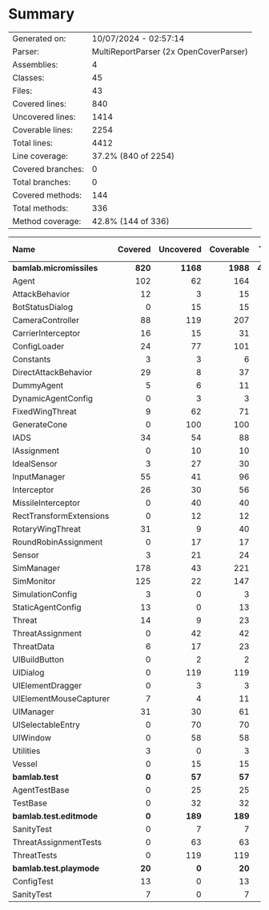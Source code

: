 ﻿# Summary
|||
|:---|:---|
| Generated on: | 10/07/2024 - 02:57:14 |
| Parser: | MultiReportParser (2x OpenCoverParser) |
| Assemblies: | 4 |
| Classes: | 45 |
| Files: | 43 |
| Covered lines: | 840 |
| Uncovered lines: | 1414 |
| Coverable lines: | 2254 |
| Total lines: | 4412 |
| Line coverage: | 37.2% (840 of 2254) |
| Covered branches: | 0 |
| Total branches: | 0 |
| Covered methods: | 144 |
| Total methods: | 336 |
| Method coverage: | 42.8% (144 of 336) |

|**Name**|**Covered**|**Uncovered**|**Coverable**|**Total**|**Line coverage**|**Covered**|**Total**|**Branch coverage**|**Covered**|**Total**|**Method coverage**|
|:---|---:|---:|---:|---:|---:|---:|---:|---:|---:|---:|---:|
|**bamlab.micromissiles**|**820**|**1168**|**1988**|**4215**|**41.2%**|**0**|**0**|****|**141**|**309**|**45.6%**|
|Agent|102|62|164|293|62.1%|0|0||18|29|62%|
|AttackBehavior|12|3|15|62|80%|0|0||2|3|66.6%|
|BotStatusDialog|0|15|15|30|0%|0|0||0|2|0%|
|CameraController|88|119|207|454|42.5%|0|0||11|23|47.8%|
|CarrierInterceptor|16|15|31|48|51.6%|0|0||4|5|80%|
|ConfigLoader|24|77|101|149|23.7%|0|0||3|12|25%|
|Constants|3|3|6|17|50%|0|0||1|2|50%|
|DirectAttackBehavior|29|8|37|88|78.3%|0|0||2|2|100%|
|DummyAgent|5|6|11|293|45.4%|0|0||2|5|40%|
|DynamicAgentConfig|0|3|3|122|0%|0|0||0|1|0%|
|FixedWingThreat|9|62|71|143|12.6%|0|0||4|10|40%|
|GenerateCone|0|100|100|144|0%|0|0||0|9|0%|
|IADS|34|54|88|140|38.6%|0|0||9|17|52.9%|
|IAssignment|0|10|10|42|0%|0|0||0|3|0%|
|IdealSensor|3|27|30|55|10%|0|0||1|5|20%|
|InputManager|55|41|96|142|57.2%|0|0||11|11|100%|
|Interceptor|26|30|56|105|46.4%|0|0||6|10|60%|
|MissileInterceptor|0|40|40|78|0%|0|0||0|4|0%|
|RectTransformExtensions|0|12|12|18|0%|0|0||0|4|0%|
|RotaryWingThreat|31|9|40|71|77.5%|0|0||7|9|77.7%|
|RoundRobinAssignment|0|17|17|44|0%|0|0||0|2|0%|
|Sensor|3|21|24|118|12.5%|0|0||1|3|33.3%|
|SimManager|178|43|221|367|80.5%|0|0||21|28|75%|
|SimMonitor|125|22|147|233|85%|0|0||15|19|78.9%|
|SimulationConfig|3|0|3|122|100%|0|0||1|1|100%|
|StaticAgentConfig|13|0|13|67|100%|0|0||5|5|100%|
|Threat|14|9|23|50|60.8%|0|0||4|5|80%|
|ThreatAssignment|0|42|42|79|0%|0|0||0|5|0%|
|ThreatData|6|17|23|45|26%|0|0||1|5|20%|
|UIBuildButton|0|2|2|11|0%|0|0||0|2|0%|
|UIDialog|0|119|119|198|0%|0|0||0|18|0%|
|UIElementDragger|0|3|3|12|0%|0|0||0|1|0%|
|UIElementMouseCapturer|7|4|11|20|63.6%|0|0||2|3|66.6%|
|UIManager|31|30|61|106|50.8%|0|0||9|16|56.2%|
|UISelectableEntry|0|70|70|113|0%|0|0||0|15|0%|
|UIWindow|0|58|58|100|0%|0|0||0|9|0%|
|Utilities|3|0|3|9|100%|0|0||1|1|100%|
|Vessel|0|15|15|27|0%|0|0||0|5|0%|
|**bamlab.test**|**0**|**57**|**57**|**99**|**0%**|**0**|**0**|****|**0**|**11**|**0%**|
|AgentTestBase|0|25|25|46|0%|0|0||0|5|0%|
|TestBase|0|32|32|53|0%|0|0||0|6|0%|
|**bamlab.test.editmode**|**0**|**189**|**189**|**459**|**0%**|**0**|**0**|****|**0**|**13**|**0%**|
|SanityTest|0|7|7|22|0%|0|0||0|2|0%|
|ThreatAssignmentTests|0|63|63|141|0%|0|0||0|2|0%|
|ThreatTests|0|119|119|296|0%|0|0||0|9|0%|
|**bamlab.test.playmode**|**20**|**0**|**20**|**54**|**100%**|**0**|**0**|****|**3**|**3**|**100%**|
|ConfigTest|13|0|13|30|100%|0|0||2|2|100%|
|SanityTest|7|0|7|24|100%|0|0||1|1|100%|

